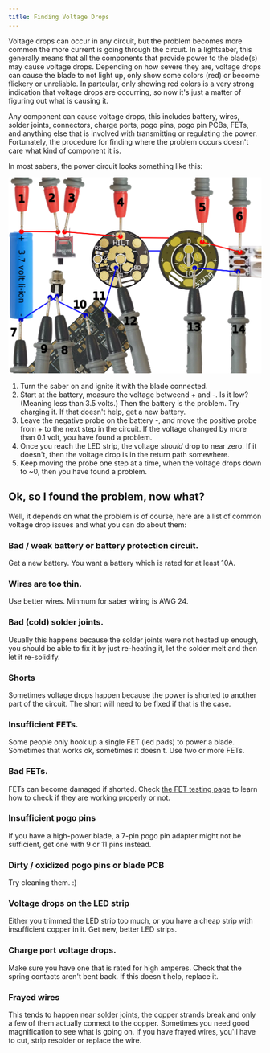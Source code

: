 ```yaml
---
title: Finding Voltage Drops
---
```


Voltage drops can occur in any circuit, but the problem becomes more common the more current is going through the circuit. In a lightsaber, this generally means that all the components that provide power to the blade(s) may cause voltage drops. Depending on how severe they are, voltage drops can cause the blade to not light up, only show some colors (red) or become flickery or unreliable.  In partcular, only showing red colors is a very strong indication that voltage drops are occurring, so now it's just a matter of figuring out what is causing it.

Any component can cause voltage drops, this includes battery, wires, solder joints, connectors, charge ports, pogo pins, pogo pin PCBs, FETs, and anything else that is involved with transmitting or regulating the power. Fortunately, the procedure for finding where the problem occurs doesn't care what kind of component it is.

In most sabers, the power circuit looks something like this:

[![power path](/images/power-path.webp)](/images/power-path.webp)

1. Turn the saber on and ignite it with the blade connected.
2. Start at the battery, measure the voltage betweend + and -. Is it low? (Meaning less than 3.5 volts.) Then the battery is the problem. Try charging it. If that doesn't help, get a new battery.
3. Leave the negative probe on the battery -, and move the positive probe from + to the next step in the circuit. If the voltage changed by more than 0.1 volt, you have found a problem.
4. Once you reach the LED strip, the voltage *should* drop to near zero. If it doesn't, then the voltage drop is in the return path somewhere.
5. Keep moving the probe one step at a time, when the voltage drops down to ~0, then you have found a problem.

## Ok, so I found the problem, now what?

Well, it depends on what the problem is of course, here are a list of common voltage drop issues and what you can do about them:

### Bad / weak battery or battery protection circuit.
Get a new battery. You want a battery which is rated for at least 10A.

### Wires are too thin.
Use better wires. Minmum for saber wiring is AWG 24.

### Bad (cold) solder joints.
Usually this happens because the solder joints were not heated up enough, you should be able to fix it by just re-heating it, let the solder melt and then let it re-solidify.

### Shorts
Sometimes voltage drops happen because the power is shorted to another part of the circuit. The short will need to be fixed if that is the case.

### Insufficient FETs.
Some people only hook up a single FET (led pads) to power a blade. Sometimes that works ok, sometimes it doesn't. Use two or more FETs.

### Bad FETs.
FETs can become damaged if shorted. Check [the FET testing page](/troubleshoting/fet-testing.html) to learn how to check if they are working properly or not.

### Insufficient pogo pins
If you have a high-power blade, a 7-pin pogo pin adapter might not be sufficient, get one with 9 or 11 pins instead.

### Dirty / oxidized pogo pins or blade PCB
Try cleaning them. :)

### Voltage drops on the LED strip
Either you trimmed the LED strip too much, or you have a cheap strip with insufficient copper in it. Get new, better LED strips.

### Charge port voltage drops.
Make sure you have one that is rated for high amperes. Check that the spring contacts aren't bent back. If this doesn't help, replace it.

### Frayed wires
This tends to happen near solder joints, the copper strands break and only a few of them actually connect to the copper. Sometimes you need good magnification to see what is going on. If you have frayed wires, you'll have to cut, strip resolder or replace the wire.
